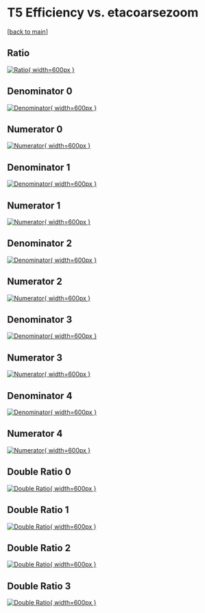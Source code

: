 # T5 Efficiency vs. etacoarsezoom

[[back to main](./)]



## Ratio

[![Ratio](../mtv/var/T5_xtr_11_-1_eff_etacoarsezoom.png){ width=600px }](../mtv/var/T5_xtr_11_-1_eff_etacoarsezoom.pdf)

## Denominator 0

[![Denominator](../mtv/den/T5_xtr_11_-1_eff_etacoarsezoom_den0.png){ width=600px }](../mtv/den/T5_xtr_11_-1_eff_etacoarsezoom_den0.pdf)

## Numerator 0

[![Numerator](../mtv/num/T5_xtr_11_-1_eff_etacoarsezoom_num0.png){ width=600px }](../mtv/num/T5_xtr_11_-1_eff_etacoarsezoom_num0.pdf)

## Denominator 1

[![Denominator](../mtv/den/T5_xtr_11_-1_eff_etacoarsezoom_den1.png){ width=600px }](../mtv/den/T5_xtr_11_-1_eff_etacoarsezoom_den1.pdf)

## Numerator 1

[![Numerator](../mtv/num/T5_xtr_11_-1_eff_etacoarsezoom_num1.png){ width=600px }](../mtv/num/T5_xtr_11_-1_eff_etacoarsezoom_num1.pdf)

## Denominator 2

[![Denominator](../mtv/den/T5_xtr_11_-1_eff_etacoarsezoom_den2.png){ width=600px }](../mtv/den/T5_xtr_11_-1_eff_etacoarsezoom_den2.pdf)

## Numerator 2

[![Numerator](../mtv/num/T5_xtr_11_-1_eff_etacoarsezoom_num2.png){ width=600px }](../mtv/num/T5_xtr_11_-1_eff_etacoarsezoom_num2.pdf)

## Denominator 3

[![Denominator](../mtv/den/T5_xtr_11_-1_eff_etacoarsezoom_den3.png){ width=600px }](../mtv/den/T5_xtr_11_-1_eff_etacoarsezoom_den3.pdf)

## Numerator 3

[![Numerator](../mtv/num/T5_xtr_11_-1_eff_etacoarsezoom_num3.png){ width=600px }](../mtv/num/T5_xtr_11_-1_eff_etacoarsezoom_num3.pdf)

## Denominator 4

[![Denominator](../mtv/den/T5_xtr_11_-1_eff_etacoarsezoom_den4.png){ width=600px }](../mtv/den/T5_xtr_11_-1_eff_etacoarsezoom_den4.pdf)

## Numerator 4

[![Numerator](../mtv/num/T5_xtr_11_-1_eff_etacoarsezoom_num4.png){ width=600px }](../mtv/num/T5_xtr_11_-1_eff_etacoarsezoom_num4.pdf)

## Double Ratio 0

[![Double Ratio](../mtv/ratio/T5_xtr_11_-1_eff_etacoarsezoom_ratio0.png){ width=600px }](../mtv/ratio/T5_xtr_11_-1_eff_etacoarsezoom_ratio0.pdf)

## Double Ratio 1

[![Double Ratio](../mtv/ratio/T5_xtr_11_-1_eff_etacoarsezoom_ratio1.png){ width=600px }](../mtv/ratio/T5_xtr_11_-1_eff_etacoarsezoom_ratio1.pdf)

## Double Ratio 2

[![Double Ratio](../mtv/ratio/T5_xtr_11_-1_eff_etacoarsezoom_ratio2.png){ width=600px }](../mtv/ratio/T5_xtr_11_-1_eff_etacoarsezoom_ratio2.pdf)

## Double Ratio 3

[![Double Ratio](../mtv/ratio/T5_xtr_11_-1_eff_etacoarsezoom_ratio3.png){ width=600px }](../mtv/ratio/T5_xtr_11_-1_eff_etacoarsezoom_ratio3.pdf)


